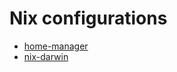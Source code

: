 # Nix configurations

* [home-manager](https://github.com/nix-community/home-manager)
* [nix-darwin](https://github.com/LnL7/nix-darwin)